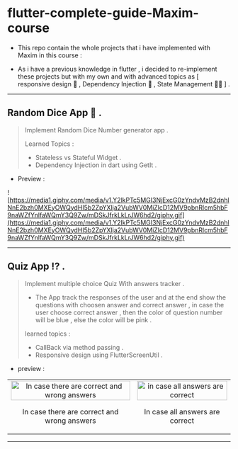 # flutter-complete-guide-Maxim-course

- This repo contain the whole projects that i have implemented with Maxim in this course :

[](https://www.udemy.com/course/learn-flutter-dart-to-build-ios-android-apps/learn/)

- As i have a previous knowledge in flutter , i decided to re-implement these projects but with my own and with advanced topics as [ responsive design 📱 , Dependency Injection 💉 , State Management 🧑‍💼 ] .

---

## Random Dice App 🎲 .

> Implement Random Dice Number generator app .
> 
> 
> Learned Topics :
> 
> - Stateless vs Stateful Widget .
> - Dependency Injection in dart using GetIt .
- Preview :

![https://media1.giphy.com/media/v1.Y2lkPTc5MGI3NjExcG0zYndvMzB2dnhlNnE2bzh0MXEyOWQydHI5b2ZpYXlja2VubWV0MiZlcD12MV9pbnRlcm5hbF9naWZfYnlfaWQmY3Q9Zw/mDSkJfrkLkLrJW6hd2/giphy.gif](https://media1.giphy.com/media/v1.Y2lkPTc5MGI3NjExcG0zYndvMzB2dnhlNnE2bzh0MXEyOWQydHI5b2ZpYXlja2VubWV0MiZlcD12MV9pbnRlcm5hbF9naWZfYnlfaWQmY3Q9Zw/mDSkJfrkLkLrJW6hd2/giphy.gif)

---

## Quiz App ⁉️ .

> Implement multiple choice Quiz With answers tracker .
> 
> - The App track the responses of the user and at the end show the questions with choosen answer and correct answer , in case the user choose correct answer , then the color of question number will be blue , else the color will be pink .
> 
> learned topics :
> 
> - CallBack via method passing .
> - Responsive design using FlutterScreenUtil .
- preview :

<table>
  <tr>
    <td style="text-align: center;">
      <img src="https://media2.giphy.com/media/v1.Y2lkPTc5MGI3NjExa2pvYnhjeXpqbTF4d2FpZHMyczVjeXg4NjhmdnlrdHFwaXd1MGxneSZlcD12MV9pbnRlcm5hbF9naWZfYnlfaWQmY3Q9Zw/5yuzPIoukObAZammDW/giphy.gif" alt="In case there are correct and wrong answers" style="width: 100%; max-width: 300px;">
      <p>In case there are correct and wrong answers</p>
    </td>
    <td style="text-align: center;">
      <img src="https://media1.giphy.com/media/v1.Y2lkPTc5MGI3NjExcDU2aWpoczdoOWk5bWp1Z21meHhkM2diczE4ZHhkYjB2OWJvc296ZSZlcD12MV9pbnRlcm5hbF9naWZfYnlfaWQmY3Q9Zw/2pEPYwThIhQLN0NRBX/giphy.gif" alt="in case all answers are correct" style="width: 100%; max-width: 300px;">
      <p>In case all answers are correct</p>
    </td>
  </tr>
</table>

---
